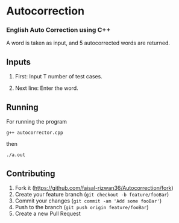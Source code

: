 # Autocorrection
### English Auto Correction using C++
A word is taken as input, and 5 autocorrected words are returned.   


## Inputs
1. First: Input T number of test cases.

2. Next line: Enter the word.

## Running 
For running the program
```
g++ autocorrector.cpp
```
then
```
./a.out
```

## Contributing

1. Fork it (<https://github.com/faisal-rizwan36/Autocorrection/fork>)
2. Create your feature branch (`git checkout -b feature/fooBar`)
3. Commit your changes (`git commit -am 'Add some fooBar'`)
4. Push to the branch (`git push origin feature/fooBar`)
5. Create a new Pull Request
